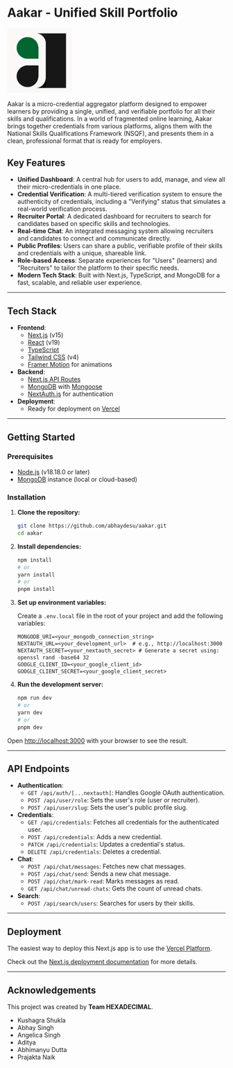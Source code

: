 # Aakar - Unified Skill Portfolio

<img src="https://raw.githubusercontent.com/abhaydesu/aakar/main/public/logo2.png" width="150" />

Aakar is a micro-credential aggregator platform designed to empower learners by providing a single, unified, and verifiable portfolio for all their skills and qualifications. In a world of fragmented online learning, Aakar brings together credentials from various platforms, aligns them with the National Skills Qualifications Framework (NSQF), and presents them in a clean, professional format that is ready for employers.

## Key Features

* **Unified Dashboard**: A central hub for users to add, manage, and view all their micro-credentials in one place.
* **Credential Verification**: A multi-tiered verification system to ensure the authenticity of credentials, including a "Verifying" status that simulates a real-world verification process.
* **Recruiter Portal**: A dedicated dashboard for recruiters to search for candidates based on specific skills and technologies.
* **Real-time Chat**: An integrated messaging system allowing recruiters and candidates to connect and communicate directly.
* **Public Profiles**: Users can share a public, verifiable profile of their skills and credentials with a unique, shareable link.
* **Role-based Access**: Separate experiences for "Users" (learners) and "Recruiters" to tailor the platform to their specific needs.
* **Modern Tech Stack**: Built with Next.js, TypeScript, and MongoDB for a fast, scalable, and reliable user experience.

---

## Tech Stack

* **Frontend**:
    * [Next.js](https://nextjs.org/) (v15)
    * [React](https://react.dev/) (v19)
    * [TypeScript](https://www.typescriptlang.org/)
    * [Tailwind CSS](https://tailwindcss.com/) (v4)
    * [Framer Motion](https://www.framer.com/motion/) for animations
* **Backend**:
    * [Next.js API Routes](https://nextjs.org/docs/app/building-your-application/routing/route-handlers)
    * [MongoDB](https://www.mongodb.com/) with [Mongoose](https://mongoosejs.com/)
    * [NextAuth.js](https://next-auth.js.org/) for authentication
* **Deployment**:
    * Ready for deployment on [Vercel](https://vercel.com/)

---

## Getting Started

### Prerequisites

* [Node.js](https://nodejs.org/en/) (v18.18.0 or later)
* [MongoDB](https://www.mongodb.com/try/download/community) instance (local or cloud-based)

### Installation

1.  **Clone the repository:**

    ```bash
    git clone https://github.com/abhaydesu/aakar.git
    cd aakar
    ```

2.  **Install dependencies:**

    ```bash
    npm install
    # or
    yarn install
    # or
    pnpm install
    ```

3.  **Set up environment variables:**

    Create a `.env.local` file in the root of your project and add the following variables:

    ```env
    MONGODB_URI=<your_mongodb_connection_string>
    NEXTAUTH_URL=<your_development_url>  # e.g., http://localhost:3000
    NEXTAUTH_SECRET=<your_nextauth_secret> # Generate a secret using: openssl rand -base64 32
    GOOGLE_CLIENT_ID=<your_google_client_id>
    GOOGLE_CLIENT_SECRET=<your_google_client_secret>
    ```

4.  **Run the development server:**

    ```bash
    npm run dev
    # or
    yarn dev
    # or
    pnpm dev
    ```

Open [http://localhost:3000](http://localhost:3000) with your browser to see the result.

---

## API Endpoints

* **Authentication**:
    * `GET /api/auth/[...nextauth]`: Handles Google OAuth authentication.
    * `POST /api/user/role`: Sets the user's role (user or recruiter).
    * `POST /api/user/slug`: Sets the user's public profile slug.
* **Credentials**:
    * `GET /api/credentials`: Fetches all credentials for the authenticated user.
    * `POST /api/credentials`: Adds a new credential.
    * `PATCH /api/credentials`: Updates a credential's status.
    * `DELETE /api/credentials`: Deletes a credential.
* **Chat**:
    * `POST /api/chat/messages`: Fetches new chat messages.
    * `POST /api/chat/send`: Sends a new chat message.
    * `POST /api/chat/mark-read`: Marks messages as read.
    * `GET /api/chat/unread-chats`: Gets the count of unread chats.
* **Search**:
    * `POST /api/search/users`: Searches for users by their skills.

---

## Deployment

The easiest way to deploy this Next.js app is to use the [Vercel Platform](https://vercel.com/new).

Check out the [Next.js deployment documentation](https://nextjs.org/docs/deployment) for more details.

---

## Acknowledgements

This project was created by **Team HEXADECIMAL**.

* Kushagra Shukla
* Abhay Singh
* Angelica Singh
* Aditya
* Abhimanyu Dutta
* Prajakta Naik
